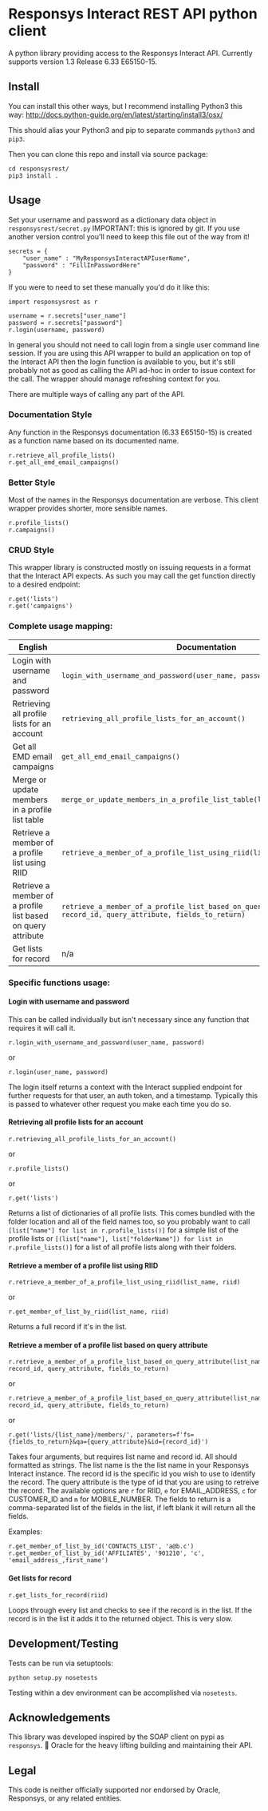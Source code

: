 # Responsys Interact REST API python client #

A python library providing access to the Responsys Interact API. Currently supports version 1.3 Release 6.33 E65150-15.

## Install ##

You can install this other ways, but I recommend installing Python3 this way:
http://docs.python-guide.org/en/latest/starting/install3/osx/

This should alias your Python3 and pip to separate commands `python3` and `pip3`.

Then you can clone this repo and install via source package:

    cd responsysrest/
    pip3 install .

## Usage ##

Set your username and password as a dictionary data object in `responsysrest/secret.py`
IMPORTANT: this is ignored by git. If you use another version control you'll need to keep this file out of the way from it!

```
secrets = {
    "user_name" : "MyResponsysInteractAPIuserName",
    "password" : "FillInPasswordHere"
}
```

If you were to need to set these manually you'd do it like this:

```
import responsysrest as r

username = r.secrets["user_name"]
password = r.secrets["password"]
r.login(username, password)
```

In general you should not need to call login from a single user command line session. If you are using this API wrapper to build an application on top of the Interact API then the login function is available to you, but it's still probably not as good as calling the API ad-hoc in order to issue context for the call. The wrapper should manage refreshing context for you.

There are multiple ways of calling any part of the API.

### Documentation Style

Any function in the Responsys documentation (6.33 E65150-15) is created as a function name based on its documented name.

```
r.retrieve_all_profile_lists()
r.get_all_emd_email_campaigns()
```

### Better Style

Most of the names in the Responsys documentation are verbose. This client wrapper provides shorter, more sensible names.

```
r.profile_lists()
r.campaigns()
```

### CRUD Style

This wrapper library is constructed mostly on issuing requests in a format that the Interact API expects. As such you may call the get function directly to a desired endpoint:

```
r.get('lists')
r.get('campaigns')
```

### Complete usage mapping:
| English  | Documentation  | Better  | CRUD  |
|---    |---    |---    |---    |
| Login with username and password      | `login_with_username_and_password(user_name, password)`      | `login(user_name, password)`       | n/a      |
| Retrieving all profile lists for an account      | `retrieving_all_profile_lists_for_an_account()`      | `profile_lists()`      | `get('lists')`      |
| Get all EMD email campaigns      | `get_all_emd_email_campaigns()`      | `campaigns()`      | `get('campaigns')`      |
| Merge or update members in a profile list table      | `merge_or_update_members_in_a_profile_list_table(list)`      | `list_manage(list_name)`      | n/a      |
| Retrieve a member of a profile list using RIID      | `retrieve_a_member_of_a_profile_list_using_riid(list_name, riid)`      | `get_member_of_list_by_riid(list_name, riid)` | n/a     |
| Retrieve a member of a profile list based on query attribute      | `retrieve_a_member_of_a_profile_list_based_on_query_attribute(list_name, record_id, query_attribute, fields_to_return)`       | `get_member_of_list_by_id(list_name, record_id, query_attribute, fields_to_return)` | `get('lists/{list_name}/members/', parameters=f'fs={fields_to_return}&qa={query_attribute}&id={record_id}')`    |
| Get lists for record      | n/a       | `get_lists_for_record(riid)` | n/a    |

### Specific functions usage:

#### Login with username and password

This can be called individually but isn't necessary since any function that requires it will call it.

    r.login_with_username_and_password(user_name, password)

or

    r.login(user_name, password)

The login itself returns a context with the Interact supplied endpoint for further requests for that user, an auth token, and a timestamp. Typically this is passed to whatever other request you make each time you do so.

#### Retrieving all profile lists for an account

    r.retrieving_all_profile_lists_for_an_account()

or

    r.profile_lists()

or
    
    r.get('lists')

Returns a list of dictionaries of all profile lists. This comes bundled with the folder location and all of the field names too, so you probably want to call `[list["name"] for list in r.profile_lists()]` for a simple list of the profile lists or `[(list["name"], list["folderName"]) for list in r.profile_lists()]` for a list of all profile lists along with their folders.

#### Retrieve a member of a profile list using RIID

    r.retrieve_a_member_of_a_profile_list_using_riid(list_name, riid)

or

    r.get_member_of_list_by_riid(list_name, riid)

Returns a full record if it's in the list.

#### Retrieve a member of a profile list based on query attribute

    r.retrieve_a_member_of_a_profile_list_based_on_query_attribute(list_name, record_id, query_attribute, fields_to_return)

or

    r.retrieve_a_member_of_a_profile_list_based_on_query_attribute(list_name, record_id, query_attribute, fields_to_return)

or

    r.get('lists/{list_name}/members/', parameters=f'fs={fields_to_return}&qa={query_attribute}&id={record_id}')

Takes four arguments, but requires list name and record id. All should formatted as strings. The list name is the the list name in your Responsys Interact instance. The record id is the specific id you wish to use to identify the record. The query attribute is the type of id that you are using to retreive the record. The available options are `r` for RIID, `e` for EMAIL_ADDRESS, `c` for CUSTOMER_ID and `m` for MOBILE_NUMBER. The fields to return is a comma-separated list of the fields in the list, if left blank it will return all the fields.

Examples:

    r.get_member_of_list_by_id('CONTACTS_LIST', 'a@b.c')
    r.get_member_of_list_by_id('AFFILIATES', '901210', 'c', 'email_address_,first_name')

#### Get lists for record

    r.get_lists_for_record(riid)

Loops through every list and checks to see if the record is in the list. If the record is in the list it adds it to the returned object. This is very slow.


## Development/Testing ##

Tests can be run via setuptools:

    python setup.py nosetests

Testing within a dev environment can be accomplished via ```nosetests```.

## Acknowledgements ##

This library was developed inspired by the SOAP client on pypi as ```responsys```. 
🙇 Oracle for the heavy lifting building and maintaining their API.

## Legal ##

This code is neither officially supported nor endorsed by Oracle, Responsys, or any related entities.
